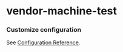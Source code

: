 # vendor-machine-test



### Customize configuration
See [Configuration Reference](https://cli.vuejs.org/config/).
